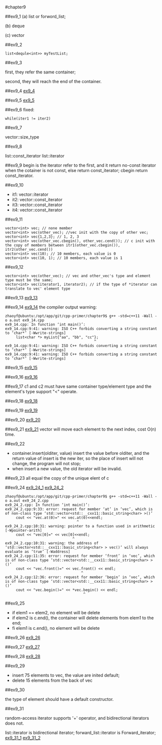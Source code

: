 #chapter9

##ex9_1
(a) list or forword_list;

(b) deque

(c) vector

##ex9_2
~~~
list<dequle<int>> myTestList;
~~~

##ex9_3

first, they refer the same container;

second, they will reach the end of the container.

##ex9_4
[ex9_4](https://github.com/suisuihan/cpp-primer/blob/master/chapter9/ex9_4.h)

##ex9_5
[ex9_5](https://github.com/suisuihan/cpp-primer/blob/master/chapter9/ex9_5.h)

##ex9_6
fixed:
~~~
while(iter1 != iter2)
~~~

##ex9_7

vector<int>::size_type


##ex9_8

list<string>::const_iterator
list<string>::iterator


##ex9_9
begin is the iterator refer to the first, and it return no-const iterator when the cotainer is not const, else return const_iterator;
 cbegin return const_iterator.

##ex9_10    
* it1: vector<int>::iterator
* it2: vector<int>::const_iterator
* it3: vector<int>::const_iterator
* it4: vector<int>::const_iterator

##ex9_11
```
vector<int> vec; // none member
vector<int> vec(other_vec); //vec init with the copy of other vec;
vector<int> vec{1,2,3}; // 1, 2, 3
vector<int> vec(other_vec.cbegin(), other_vec.cend()); // c init with the copy of members between itr1(other_vec.cbegin()), itr2(other_vec.cend())
vector<int> vec(10); // 10 members, each value is 0
vector<int> vec(10, 1); // 10 members, each value is 1
```

##ex9_12
```
vector<int> vec(other_vec); // vec and other_vec's type and element type must be the same;
vector<int> vec(iterator1, iterator2); // if the type of *iterator can translate to vec' element type
```

##ex9_13
[ex9_13](https://github.com/suisuihan/cpp-primer/blob/master/chapter9/ex9_13.cpp)


##ex9_14
[ex9_14](https://github.com/suisuihan/cpp-primer/blob/master/chapter9/ex9_14.cpp)
the compiler output warning:
```
zhaoyf@ubuntu:/opt/app/git/cpp-primer/chapter9$ g++ -std=c++11 -Wall -o a.out ex9_14.cpp
ex9_14.cpp: In function ‘int main()’:
ex9_14.cpp:9:41: warning: ISO C++ forbids converting a string constant to ‘char*’ [-Wwrite-strings]
     list<char *> myList{"aa", "bb", "cc"};
                                         ^
ex9_14.cpp:9:41: warning: ISO C++ forbids converting a string constant to ‘char*’ [-Wwrite-strings]
ex9_14.cpp:9:41: warning: ISO C++ forbids converting a string constant to ‘char*’ [-Wwrite-strings]
```

##ex9_15
[ex9_15](https://github.com/suisuihan/cpp-primer/blob/master/chapter9/ex9_15.cpp)


##ex9_16
[ex9_16](https://github.com/suisuihan/cpp-primer/blob/master/chapter9/ex9_16.cpp)


##ex9_17
c1 and c2 must have same container type/element type and the element's type support "<" operate.

##ex9_18
[ex9_18](https://github.com/suisuihan/cpp-primer/blob/master/chapter9/ex9_18.cpp)

##ex9_19
[ex9_19](https://github.com/suisuihan/cpp-primer/blob/master/chapter9/ex9_19.cpp)

##ex9_20
[ex9_20](https://github.com/suisuihan/cpp-primer/blob/master/chapter9/ex9_20.cpp)

##ex9_21
[ex9_21](https://github.com/suisuihan/cpp-primer/blob/master/chapter9/ex9_21.cpp)
vector will move each element to the next index, cost O(n) time.

##ex9_22
* container.insert(olditer, value) insert the value before olditer, and the return value of insert is the new iter, so the place of insert will not change, the
program will not stop;
* when insert a new value, the old iterator will be invalid.

##ex9_23
all equal the copy of the unique elent of c

##ex9_24
[ex9_24_1](https://github.com/suisuihan/cpp-primer/blob/master/chapter9/ex9_24_1.cpp)
[ex9_24_2](https://github.com/suisuihan/cpp-primer/blob/master/chapter9/ex9_24_2.cpp)

```
zhaoyf@ubuntu:/opt/app/git/cpp-primer/chapter9$ g++ -std=c++11 -Wall -o a.out ex9_24_2.cpp
ex9_24_2.cpp: In function ‘int main()’:
ex9_24_2.cpp:9:33: error: request for member ‘at’ in ‘vec’, which is of non-class type ‘std::vector<std::__cxx11::basic_string<char> >()’
     cout << "vec.at(0)=" << vec.at(0)<<endl;
                                 ^
ex9_24_2.cpp:10:31: warning: pointer to a function used in arithmetic [-Wpointer-arith]
     cout << "vec[0]=" << vec[0]<<endl;
                               ^
ex9_24_2.cpp:10:31: warning: the address of ‘std::vector<std::__cxx11::basic_string<char> > vec()’ will always evaluate as ‘true’ [-Waddress]
ex9_24_2.cpp:11:35: error: request for member ‘front’ in ‘vec’, which is of non-class type ‘std::vector<std::__cxx11::basic_string<char> >()’
     cout << "vec.front()=" << vec.front() << endl;
                                   ^
ex9_24_2.cpp:12:36: error: request for member ‘begin’ in ‘vec’, which is of non-class type ‘std::vector<std::__cxx11::basic_string<char> >()’
     cout << "vec.begin()=" << *vec.begin() << endl; 
                                    ^
```

##ex9_25

* if elem1 == elem2, no element will be delete
* if elem2 is c.end(), the container will delete elements from elem1 to the end;
* fi elem1 is c.end(), no element will be delete

##ex9_26
[ex9_26](https://github.com/suisuihan/cpp-primer/blob/master/chapter9/ex9_26.cpp)

##ex9_27
[ex9_27](https://github.com/suisuihan/cpp-primer/blob/master/chapter9/ex9_27.cpp)

##ex9_28
[ex9_28](https://github.com/suisuihan/cpp-primer/blob/master/chapter9/ex9_28.cpp)

##ex9_29
* insert 75 elements to vec, the value are inited default;
* delete 15 elements from the back of vec


##ex9_30

the type of element should have a default constructor.


##ex9_31

random-access iterator supports '+' operator, and bidirectional iterators does not.

list<int>::iterator is bidirectional iterator; forward_list<int>::iterator is Forward_iterator;
[ex9_31_1](https://github.com/suisuihan/cpp-primer/blob/master/chapter9/ex9_31_1.cpp)
[ex9_31_2](https://github.com/suisuihan/cpp-primer/blob/master/chapter9/ex9_31_2.cpp)



















































